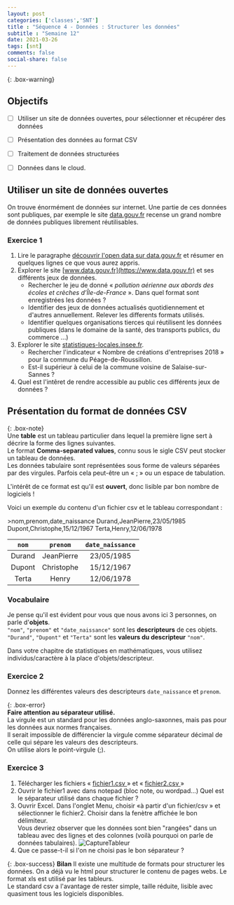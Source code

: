 ```yaml
---
layout: post 
categories: ['classes','SNT']
title : "Séquence 4 - Données : Structurer les données" 
subtitle : "Semaine 12"
date: 2021-03-26
tags: [snt] 
comments: false
social-share: false
---
```


{: .box-warning}
## <span style="color: #f1c40f;"><i class="fas fa-bolt icon-yellow" aria-hidden="true"></i></span> Objectifs

- [ ] Utiliser un site de données ouvertes, pour sélectionner et récupérer des données
- [ ] Présentation des données au format CSV   
- [ ] Traitement de données structurées
- [ ] Données dans le cloud.


## Utiliser un site de données ouvertes

On trouve énormément de données sur internet. Une partie de ces données sont publiques, par exemple le site [data.gouv.fr](https://www.data.gouv.fr) recense un grand nombre de données publiques librement réutilisables. 

### Exercice 1
1. Lire le paragraphe [découvrir l'open data sur data.gouv.fr](https://doc.data.gouv.fr/#d%C3%A9couvrir-lopen-data) et résumer en quelques lignes ce que vous aurez appris.
1.  Explorer le site [www.data.gouv.fr](https://www.data.gouv.fr)  et ses différents jeux de données. 
	- Rechercher le jeu de donné &laquo; *pollution aérienne aux abords des écoles et crèches d’Île-de-France* &raquo;. Dans quel format sont enregistrées les données ?
	- Identifier des jeux de données actualisés quotidiennement et d'autres annuellement.  Relever les differents formats utilisés.
	- Identifier quelques organisations tierces qui réutilisent les données publiques (dans le domaine de la santé, des transports publics, du commerce ...) 
1. Explorer le site [statistiques-locales.insee.fr](https://www.statistiques-locales.insee.fr).  
	- Rechercher l'indicateur &laquo; Nombre de créations d'entreprises 2018 &raquo; pour la commune du Péage-de-Roussillon.   
	- Est-il supérieur à celui de la commune voisine de Salaise-sur-Sannes ?
1. Quel est l'intêret de rendre accessible au public ces différents jeux de données ?

## Présentation du format de données CSV
  
{: .box-note}   
Une **table** est un tableau particulier dans lequel la première ligne sert à décrire la forme des lignes suivantes.  
Le format **Comma-separated values**, connu sous le sigle CSV peut stocker un tableau de données.  
Les données tabulaire sont représentées sous forme de valeurs séparées par des virgules. Parfois cela peut-être un &laquo; ; &raquo; ou un espace de tabulation.

L'intérêt de ce format est qu'il est **ouvert**, donc lisible par bon nombre de logiciels ! 
 
Voici un exemple du contenu d'un fichier csv et le tableau correspondant :

<div class="row">
<div class="col-md-5" markdown="1">
>nom,prenom,date_naissance
Durand,JeanPierre,23/05/1985
Dupont,Christophe,15/12/1967
Terta,Henry,12/06/1978
</div>
<div class="col-md-1">
</div>
<div class="col-md-5" markdown="1">

|```nom``` | ```prenom``` | ```date_naissance``` |
| :---: | :---: | :---: | 
|Durand |JeanPierre| 23/05/1985|
|Dupont |Christophe |15/12/1967|
|Terta |Henry |12/06/1978|

</div>
</div>

### Vocabulaire 
Je pense qu'il est évident pour vous que nous avons ici 3 personnes, on parle d'**objets**.  
```"nom"```, ```"prenom"``` et ```"date_naissance"``` sont les **descripteurs** de ces objets.  
```"Durand"```, ```"Dupont"``` et ```"Terta"``` sont les **valeurs du descripteur** ```"nom"```.

Dans votre chapitre de statistiques en mathématiques, vous utilisez individus/caractère à la place d'objets/descripteur.

### Exercice 2

Donnez les différentes valeurs des descripteurs  ```date_naissance``` et ```prenom```.

{: .box-error}  
**Faire attention au séparateur utilisé.**  
	La virgule est un standard pour les données anglo-saxonnes, mais pas pour les données aux normes françaises.  
	Il serait impossible de différencier la virgule comme séparateur décimal de celle qui sépare les valeurs des descripteurs.  
	On utilise alors le point-virgule (;). 

### Exercice 3
1. Télécharger les fichiers &laquo; [fichier1.csv <i class="fas fa-file-csv"></i>](https://drive.google.com/file/d/1ISDhHurlQUjyRKSrEIM5eqKsYCMHYn_T/view) &raquo; et &laquo; [fichier2.csv <i class="fas fa-file-csv"></i>](https://drive.google.com/file/d/1IfeQmxgisjn7rAC5JXJEfsaicjehctZh/view) &raquo;
1. Ouvrir le fichier1 avec dans notepad (bloc note, ou wordpad...) Quel est le séparateur utilisé dans chaque fichier ?
1. Ouvrir Excel. Dans l'onglet Menu, choisir &laquo;à partir d'un fichier/csv &raquo; et sélectionner le fichier2.
Choisir dans la fenètre affichée le bon délimiteur.\
Vous devriez observer que les données sont bien "rangées" dans un tableau avec des lignes et des colonnes (voilà pourquoi on parle de données tabulaires). 
 ![CaptureTableur](https://i.imgur.com/aidciTO.png) 
1. Que ce passe-t-il si l'on ne choisi pas le bon séparateur ?

{: .box-success} 
**Bilan** 
Il existe une multitude de formats pour structurer les données. On a déjà vu le html pour structurer le contenu de pages webs. Le format xls est utilisé par les tableurs.  
Le standard csv a l'avantage de rester simple, taille réduite, lisible avec quasiment tous les logiciels disponibles. 
	
	
	